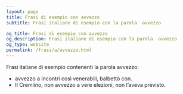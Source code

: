 ```yaml
---
layout: page
title: Frasi di esempio con avvezzo 
subtitle: Frasi italiane di esempio con la parola  avvezzo

og_title: Frasi di esempio con avvezzo 
og_description: Frasi italiane di esempio con la parola  avvezzo
og_type: website
permalink: /frasi/a/avvezzo.html
---
```


Frasi italiane di esempio contenenti la parola avvezzo:


- avvezzo a incontri così venerabili, balbettò con.
- Il Cremlino, non avvezzo a vere elezioni, non l’aveva previsto.
